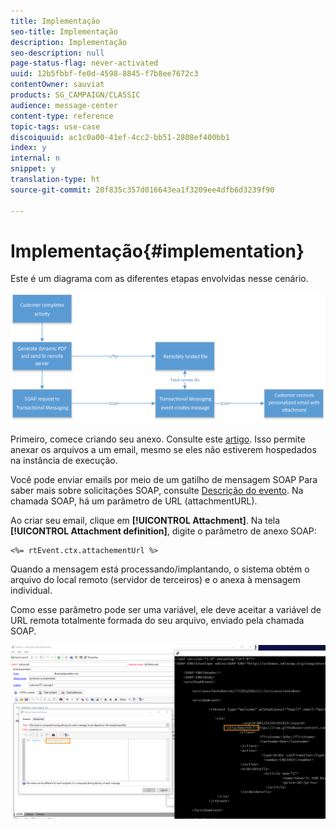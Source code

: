 ```yaml
---
title: Implementação
seo-title: Implementação
description: Implementação
seo-description: null
page-status-flag: never-activated
uuid: 12b5fbbf-fe0d-4598-8845-f7b8ee7672c3
contentOwner: sauviat
products: SG_CAMPAIGN/CLASSIC
audience: message-center
content-type: reference
topic-tags: use-case
discoiquuid: ac1c0a00-41ef-4cc2-bb51-2808ef400bb1
index: y
internal: n
snippet: y
translation-type: ht
source-git-commit: 20f835c357d016643ea1f3209ee4dfb6d3239f90

---
```



# Implementação{#implementation}

Este é um diagrama com as diferentes etapas envolvidas nesse cenário.

![](assets/message-center-uc1.png)

Primeiro, comece criando seu anexo. Consulte este [artigo](../../delivery/using/attaching-files.md#attach-a-personalized-file). Isso permite anexar os arquivos a um email, mesmo se eles não estiverem hospedados na instância de execução.

Você pode enviar emails por meio de um gatilho de mensagem SOAP Para saber mais sobre solicitações SOAP, consulte [Descrição do evento](../../message-center/using/event-description.md). Na chamada SOAP, há um parâmetro de URL (attachmentURL).

Ao criar seu email, clique em **[!UICONTROL Attachment]**. Na tela **[!UICONTROL Attachment definition]**, digite o parâmetro de anexo SOAP:

```
<%= rtEvent.ctx.attachementUrl %>
```

Quando a mensagem está processando/implantando, o sistema obtém o arquivo do local remoto (servidor de terceiros) e o anexa à mensagem individual.

Como esse parâmetro pode ser uma variável, ele deve aceitar a variável de URL remota totalmente formada do seu arquivo, enviado pela chamada SOAP.

![](assets/message-center-uc2.png)

